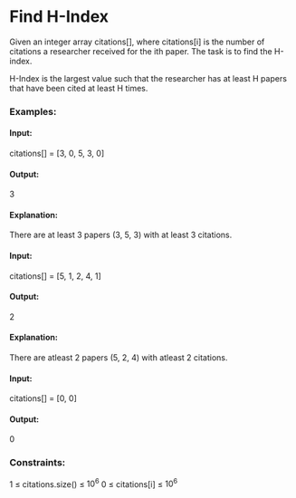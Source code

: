 # Find H-Index
Given an integer array citations[], where citations[i] is the number of citations a researcher received for the ith paper. The task is to find the H-index.

H-Index is the largest value such that the researcher has at least H papers that have been cited at least H times.

### Examples:
#### Input:
citations[] = [3, 0, 5, 3, 0]
#### Output:
3
#### Explanation:
There are at least 3 papers (3, 5, 3) with at least 3 citations.

#### Input:
citations[] = [5, 1, 2, 4, 1]
#### Output:
2
#### Explanation:
There are atleast 2 papers (5, 2, 4) with atleast 2 citations.

#### Input:
citations[] = [0, 0]
#### Output:
0

### Constraints:
1 ≤ citations.size() ≤ $`10^6`$
0 ≤ citations[i] ≤ $`10^6`$


